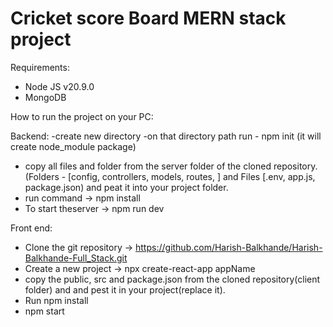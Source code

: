 # Cricket score Board MERN stack project

Requirements:
- Node JS v20.9.0
- MongoDB 

How to run the project on your PC:

Backend:
-create new directory
-on that directory path run - npm init (it will create node_module package)
- copy all files and folder from the server folder of the cloned repository.(Folders - [config, controllers, models, routes, ] and Files  [.env, app.js, package.json) and peat it into your project folder.
- run command -> npm install
- To start theserver -> npm run dev

Front end:
- Clone the git repository -> https://github.com/Harish-Balkhande/Harish-Balkhande-Full_Stack.git
- Create a new project -> npx create-react-app appName
- copy the public, src and package.json from the cloned repository(client folder) and and pest it in your project(replace it).
- Run npm install
- npm start

 
